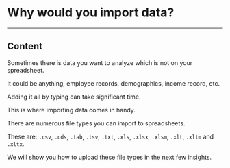 ﻿---
author: Stefan-Stojanovic

aspects:
  - introduction

type: normal

category: how to

---

# Why would you import data?

---
## Content

Sometimes there is data you want to analyze which is not on your spreadsheet.

It could be anything, employee records, demographics, income record, etc.

Adding it all by typing can take significant time. 

This is where importing data comes in handy.

There are numerous file types you can import to spreadsheets. 

These are: `.csv`, `.ods`, `.tab`, `.tsv`, `.txt`, `.xls`, `.xlsx`, `.xlsm`, `.xlt`, `.xltm` and `.xltx`.

We will show you how to upload these file types in the next few insights.